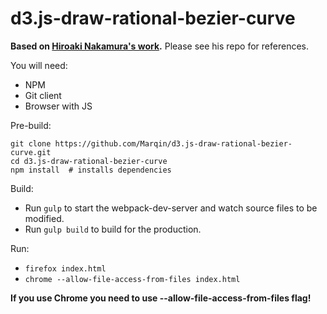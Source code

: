 d3.js-draw-rational-bezier-curve
===========================================

**Based on [Hiroaki Nakamura's work](https://github.com/hnakamur/d3.js-draw-arc-with-rational-bezier-example).** Please see his repo for references.

You will need:
* NPM
* Git client
* Browser with JS

Pre-build:
```
git clone https://github.com/Marqin/d3.js-draw-rational-bezier-curve.git
cd d3.js-draw-rational-bezier-curve
npm install  # installs dependencies
```
Build:

* Run ```gulp``` to start the webpack-dev-server and watch source files to be modified.
* Run ```gulp build``` to build for the production.

Run:
* ```firefox index.html```
* ```chrome --allow-file-access-from-files index.html```

**If you use Chrome you need to use --allow-file-access-from-files flag!**
